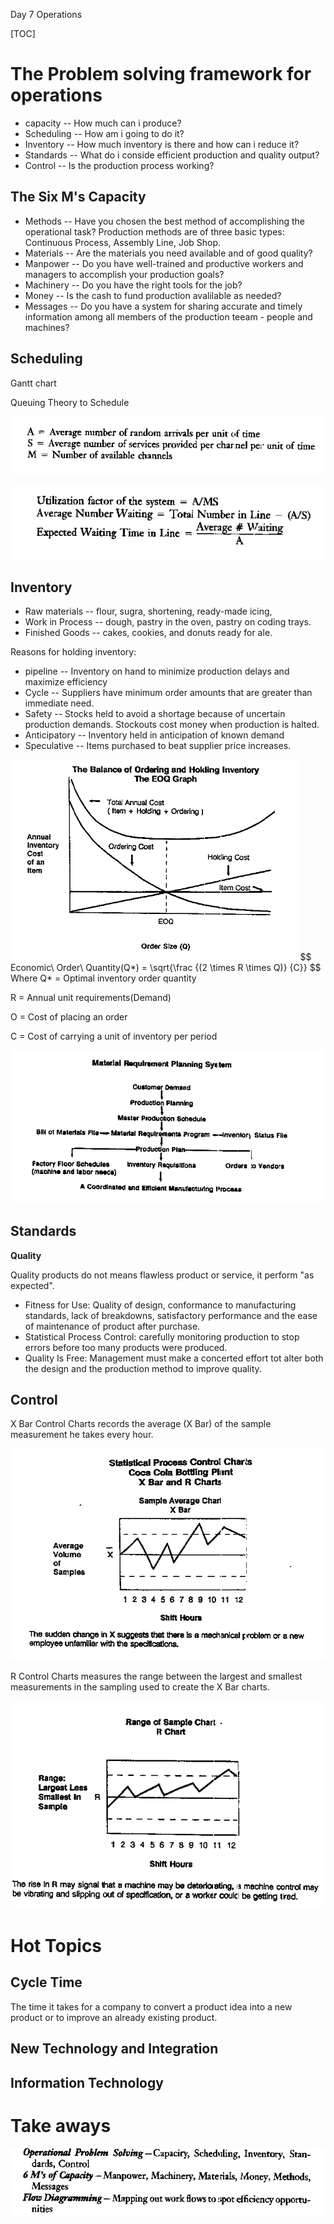Day 7 Operations

[TOC]

# The Problem solving framework for operations

- capacity -- How much can i produce?
- Scheduling -- How am i going to do it?
- Inventory -- How much inventory is there and how can i reduce it?
- Standards -- What do i conside efficient production and quality output?
- Control -- Is the production process working?

## The Six M's Capacity

- Methods -- Have you chosen the best method of accomplishing the operational task? Production methods are of three basic types: Continuous Process, Assembly Line, Job Shop.
- Materials -- Are the materials you need available and of good quality?
- Manpower -- Do you have well-trained and productive workers and managers to accomplish your production goals?
- Machinery -- Do you have the right tools for the job?
- Money -- Is the cash to fund production avalilable as needed?
- Messages -- Do you have a system for sharing accurate and timely information among all members of the production teeam - people and machines?



## Scheduling

Gantt chart



Queuing Theory to Schedule

![image-20211026181828538](operations.assets\image-20211026181828538.png)

![image-20211026181940207](operations.assets\image-20211026181940207.png)

## Inventory

- Raw materials -- flour, sugra, shortening, ready-made icing,
- Work in Process -- dough, pastry in the oven, pastry on coding trays.
- Finished Goods -- cakes, cookies, and donuts ready for ale.

Reasons for holding inventory:

- pipeline -- Inventory on hand to minimize production delays and maximize efficiency
- Cycle -- Suppliers have minimum order amounts that are greater than immediate need.
- Safety -- Stocks held to avoid a shortage because of uncertain production demands. Stockouts cost money when production is halted.
- Anticipatory -- Inventory held in anticipation of known demand
- Speculative -- Items purchased to beat supplier price increases.

<img src="operations.assets\image-20211027145826731.png" alt="image-20211027145826731" style="zoom:50%;" />
$$
Economic\ Order\ Quantity(Q*) = \sqrt{\frac {(2 \times R \times Q)} {C}}
$$
Where Q* = Optimal inventory order quantity

R = Annual unit requirements(Demand)

O = Cost of placing an order

C = Cost of carrying a unit of inventory per period

![image-20211027152439801](operations.assets\image-20211027152439801.png)

## Standards

**Quality**

Quality products do not means flawless product or service, it perform "as expected".

- Fitness for Use: Quality of design, conformance to manufacturing standards, lack of breakdowns, satisfactory performance and the ease of maintenance of product after purchase.
- Statistical Process Control: carefully monitoring production to stop errors before too many products were produced.
- Quality Is Free: Management must make a concerted effort tot alter both the design and the production method to improve quality.

## Control

X Bar Control Charts records the average (X Bar) of the sample measurement he takes every hour. 

![image-20211027173301307](operations.assets\image-20211027173301307.png)

R Control Charts measures the range between the largest and smallest measurements in the sampling used to create the X Bar charts.

![image-20211027173649400](operations.assets\image-20211027173649400.png)

# Hot Topics

## Cycle Time

The time it takes for a company to convert a product idea into a new product or to improve an already existing product.

## New Technology and Integration

## Information Technology



# Take aways

![image-20211027181803080](operations.assets\image-20211027181803080.png)

